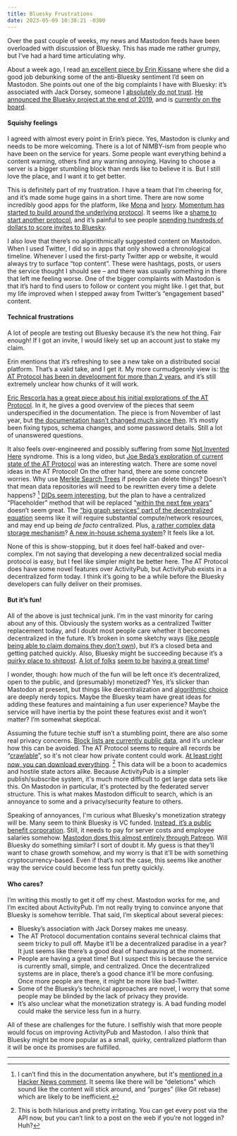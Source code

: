 ```yaml
---
title: Bluesky Frustrations
date: 2023-05-09 10:38:21 -0300
---
```


Over the past couple of weeks, my news and Mastodon feeds have been overloaded with discussion of Bluesky. This has made me rather grumpy, but I’ve had a hard time articulating why.

About a week ago, I read [an excellent piece by Erin Kissane](https://erinkissane.com/blue-skies-over-mastodon) where she did a good job debunking some of the anti-Bluesky sentiment I’d seen on Mastodon. She points out one of the big complaints I have with Bluesky: it’s associated with Jack Dorsey, someone I [absolutely do not trust](https://twitter.com/jack/status/1518772756069773313). [He announced the Bluesky project at the end of 2019](https://twitter.com/bluesky/status/1204766347512537088), and is [currently on the board](https://blueskyweb.xyz/faq#:~:text=What%20is%20the%20corporate%20structure%20of%20Bluesky%3F).


#### Squishy feelings
I agreed with almost every point in Erin’s piece. Yes, Mastodon is clunky and needs to be more welcoming. There is a lot of NIMBY-ism from people who have been on the service for years. Some people want everything behind a content warning, others find any warning annoying. Having to choose a server is a bigger stumbling block than nerds like to believe it is. But I still love the place, and I want it to get better.

This is definitely part of my frustration. I have a team that I’m cheering for, and it’s made some huge gains in a short time. There are now some incredibly good apps for the platform, like [Mona](https://www.macstories.net/reviews/mona-a-unique-mix-of-customization-options-and-features-you-wont-find-in-any-other-mastodon-app/) and [Ivory](https://tapbots.com/ivory/). [Momentum has started to build around the underlying protocol](https://www.theverge.com/2023/4/20/23689570/activitypub-protocol-standard-social-network).  It seems like a [shame to start another protocol](https://xkcd.com/927/), and it’s painful to see people [spending hundreds of dollars to score invites to Bluesky](https://techcrunch.com/2023/05/02/bluesky-invites-become-a-hot-commodity-as-demand-for-the-twitter-alternative-outstrips-access/).

I also love that there’s no algorithmically suggested content on Mastodon. When I used Twitter, I did so in apps that only showed a chronological timeline. Whenever I used the first-party Twitter app or website, it would always try to surface “top content”. These were hashtags, posts, or users the service thought I should see – and there was usually something in there that left me feeling worse. One of the bigger complaints with Mastodon is that it’s hard to find users to follow or content you might like. I get that, but my life improved when I stepped away from Twitter’s “engagement based” content.


#### Technical frustrations
A lot of people are testing out Bluesky because it’s the new hot thing. Fair enough! If I got an invite, I would likely set up an account just to stake my claim.

Erin mentions that it’s refreshing to see a new take on a distributed social platform. That’s a valid take, and I get it. My more curmudgeonly view is: [the AT Protocol has been in development for more than 2 years](https://github.com/bluesky-social/atproto/commit/b3110f0eb58c05c34ccec29447bb9b8b2f082373), and it’s still extremely unclear how chunks of it will work.

[Eric Rescorla has a great piece about his initial explorations of the AT Protocol](https://educatedguesswork.org/posts/atproto-firstlook/). In it, he gives a good overview of the pieces that seem underspecified in the documentation. The piece is from November of last year, but [the documentation hasn’t changed much since then](https://github.com/bluesky-social/atproto-website/commits/main/content/specs). It’s mostly been fixing typos, schema changes, and some password details. Still a lot of unanswered questions.

It also feels over-engineered and possibly suffering from some [Not Invented Here](https://en.wikipedia.org/wiki/Not_invented_here) syndrome. This is a long video, but [Joe Beda’s exploration of current state of the AT Protocol](https://www.youtube.com/watch?v=9tZrxSyRPH0) was an interesting watch. There are some novel ideas in the AT Protocol! On the other hand, there are some concrete worries. Why use [Merkle Search Trees](https://atproto.com/guides/data-repos#data-layout) if people can delete things? Doesn’t that mean data repositories will need to be rewritten every time a delete happens? [^1] [DIDs seem interesting](https://atproto.com/guides/identity#identifiers), but the plan to have a centralized “Placeholder” method that will be replaced “[within the next few years](https://atproto.com/specs/did-plc#:~:text=We%20expect%20a%20method%20to%20emerge%20that%20fits%20the%20bill%20within%20the%20next%20few%20years)” doesn’t seem great. The [“big graph services” part of the decentralized equation](https://atproto.com/guides/overview#achieving-scale) seems like it will require substantial compute/network resources, and may end up being *de facto* centralized. Plus, [a rather complex data storage mechanism](https://atproto.com/guides/data-repos#:~:text=Every%20node%20is%20an%20IPLD%20object%20%28dag%2Dcbor%29%20which%20is%20referenced%20by%20a%20CID%20hash)? [A new in-house schema system](https://atproto.com/specs/lexicon)? It feels like a lot.

None of this is show-stopping, but it does feel half-baked and over-complex. I’m not saying that developing a new decentralized social media protocol is easy, but I feel like simpler might be better here. The AT Protocol does have some novel features over ActivityPub, but ActivityPub exists in a decentralized form today. I think it’s going to be a while before the Bluesky developers can fully deliver on their promises.


#### But it’s fun!
All of the above is just technical junk. I’m in the vast minority for caring about any of this. Obviously the system works as a centralized Twitter replacement today, and I doubt most people care whether it becomes decentralized in the future. It’s broken in some sketchy ways ([like people being able to claim domains they don’t own](https://news.ycombinator.com/item?id=35820815)), but it’s a closed beta and getting patched quickly. Also, Bluesky might be succeeding because it’s a [quirky place to shitpost](https://www.theverge.com/2023/5/2/23708385/bluesky-weather-report-moderation-app-store). [A lot of folks](https://mastodon.social/@gruber/110314382066961654) [seem to be](https://www.theverge.com/2023/4/15/23683846/bluesky-twitter-clone-at-protocol-favorite) [having a great time](https://www.wired.com/story/bluesky-is-fun/)!

I wonder, though: how much of the fun will be left once it’s decentralized, open to the public, and (presumably) monetized? Yes, it’s slicker than Mastodon at present, but things like decentralization and [algorithmic choice](https://atproto.com/guides/overview#algorithmic-choice) are deeply nerdy topics. Maybe the Bluesky team have great ideas for adding these features and maintaining a fun user experience? Maybe the service will have inertia by the point these features exist and it won’t matter? I’m somewhat skeptical.

Assuming the future techie stuff isn’t a stumbling point, there are also some real privacy concerns. [Block lists are currently public data](https://twitter.com/MattBinder/status/1652142389165797377), and it’s unclear how this can be avoided. The AT Protocol seems to require all records be “[crawlable](https://atproto.com/guides/overview#achieving-scale)”, so it's not clear how private content could work. [At least right now, you can download everything](https://worthdoingbadly.com/bsky/). [^2] This data will be a boon to academics and hostile state actors alike. Because ActivityPub is a simpler publish/subscribe system, it's much more difficult to get large data sets like this. On Mastodon in particular, it's protected by the federated server structure. This is what makes Mastodon difficult to search, which is an annoyance to some and a privacy/security feature to others.

Speaking of annoyances, I'm curious what Bluesky's monetization strategy will be. Many seem to think Bluesky is VC funded. [Instead, it’s a public benefit corporation](https://blueskyweb.xyz/faq#:~:text=Bluesky%2C%20the%20company%2C%20is%20a%20Public%20Benefit%20LLC.). Still, it needs to pay for server costs and employee salaries somehow. [Mastodon does this almost entirely through Patreon](https://www.theverge.com/23658648/mastodon-ceo-twitter-interview-elon-musk-twitter#:~:text=No%2C%20that%E2%80%99s%20pretty%20much%20it.). Will Bluesky do something similar? I sort of doubt it. My guess is that they’ll want to chase growth somehow, and my worry is that it’ll be with something cryptocurrency-based. Even if that’s not the case, this seems like another way the service could become less fun pretty quickly.


#### Who cares?
I’m writing this mostly to get it off my chest. Mastodon works for me, and I’m excited about ActivityPub. I’m not really trying to convince anyone that Bluesky is somehow terrible. That said, I’m skeptical about several pieces:

* Bluesky’s association with Jack Dorsey makes me uneasy.
* The AT Protocol documentation contains several technical claims that seem tricky to pull off. Maybe it’ll be a decentralized paradise in a year? It just seems like there’s a good deal of handwaving at the moment.
* People are having a great time! But I suspect this is because the service is currently small, simple, and centralized. Once the decentralized systems are in place, there’s a good chance it’ll be more confusing. Once more people are there, it might be more like bad-Twitter.
* Some of the Bluesky’s technical approaches are novel, I worry that some people may be blinded by the lack of privacy they provide.
* It’s also unclear what the monetization strategy is. A bad funding model could make the service less fun in a hurry.

All of these are challenges for the future. I selfishly wish that more people would focus on improving ActivityPub and Mastodon. I also think that Bluesky might be more popular as a small, quirky, centralized platform than it will be once its promises are fulfilled.


<hr>


[^1]: I can’t find this in the documentation anywhere, but it's [mentioned in a Hacker News comment](https://news.ycombinator.com/item?id=35845887). It seems like there will be “deletions” which sound like the content will stick around, and “purges” (like Git rebase) which are likely to be inefficient.

[^2]: This is both hilarious and pretty irritating. You can get every post via the API now, but you can’t link to a post on the web if you’re not logged in? Huh?


